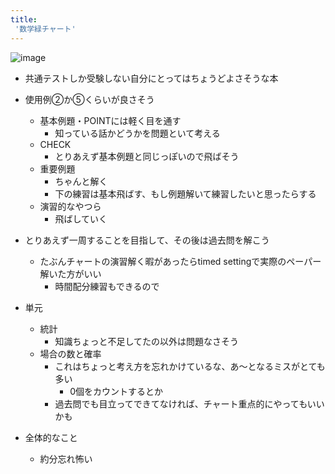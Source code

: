 ```yaml
---
title:
 '数学緑チャート'
---
```


![image](https://gyazo.com/b73a3a50fd4838ce87d2576ca3f00ee2/thumb/1000)

- 共通テストしか受験しない自分にとってはちょうどよさそうな本

- 使用例②か⑤くらいが良さそう
    - 基本例題・POINTには軽く目を通す
        - 知っている話かどうかを問題といて考える
    - CHECK
        - とりあえず基本例題と同じっぽいので飛ばそう
    - 重要例題
        - ちゃんと解く
        - 下の練習は基本飛ばす、もし例題解いて練習したいと思ったらする
    - 演習的なやつら
        - 飛ばしていく

- とりあえず一周することを目指して、その後は過去問を解こう
    - たぶんチャートの演習解く暇があったらtimed settingで実際のペーパー解いた方がいい
        - 時間配分練習もできるので

- 単元

    - 統計
        - 知識ちょっと不足してたの以外は問題なさそう
    - 場合の数と確率
        - これはちょっと考え方を忘れかけているな、あ〜となるミスがとても多い
            - 0個をカウントするとか
        - 過去問でも目立ってできてなければ、チャート重点的にやってもいいかも

- 全体的なこと
    - 約分忘れ怖い
